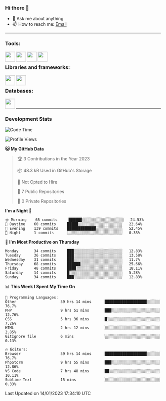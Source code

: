 ### Hi there 👋

- 💬 Ask me about anything
- 📫 How to reach me: [Email]

---

### Tools:
<img align='left' height="32" width="32" src="https://cdn.jsdelivr.net/npm/simple-icons@4.8.0/icons/phpstorm.svg" />
<img align='left' height="32" width="32" src="https://cdn.jsdelivr.net/npm/simple-icons@4.8.0/icons/sublimetext.svg" />
<img align='left' height="32" width="32" src="https://cdn.jsdelivr.net/npm/simple-icons@4.8.0/icons/laragon.svg" />
<img align='left' height="32" width="32" src="https://cdn.jsdelivr.net/npm/simple-icons@4.8.0/icons/xampp.svg" />
<br>

### Libraries and frameworks:
<img align='left' height="32" width="32" src="https://cdn.jsdelivr.net/npm/simple-icons@4.8.0/icons/laravel.svg" />
<img align='left' height="32" width="32" src="https://cdn.jsdelivr.net/npm/simple-icons@4.8.0/icons/jquery.svg" />
<br>

### Databases:
<img align='left' height="32" width="32" src="https://cdn.jsdelivr.net/npm/simple-icons@4.8.0/icons/mysql.svg" />
<br>

---
### Development Stats
<!--START_SECTION:waka-->
![Code Time](http://img.shields.io/badge/Code%20Time-749%20hrs%2044%20mins-blue)

![Profile Views](http://img.shields.io/badge/Profile%20Views-0-blue)

**🐱 My GitHub Data** 

> 🏆 3 Contributions in the Year 2023
 > 
> 📦 48.3 kB Used in GitHub's Storage 
 > 
> 🚫 Not Opted to Hire
 > 
> 📜 7 Public Repositories 
 > 
> 🔑 0 Private Repositories  
 > 
**I'm a Night 🦉** 

```text
🌞 Morning    65 commits     ██████░░░░░░░░░░░░░░░░░░░   24.53% 
🌆 Daytime    60 commits     █████░░░░░░░░░░░░░░░░░░░░   22.64% 
🌃 Evening    139 commits    █████████████░░░░░░░░░░░░   52.45% 
🌙 Night      1 commits      ░░░░░░░░░░░░░░░░░░░░░░░░░   0.38%

```
📅 **I'm Most Productive on Thursday** 

```text
Monday       34 commits     ███░░░░░░░░░░░░░░░░░░░░░░   12.83% 
Tuesday      36 commits     ███░░░░░░░░░░░░░░░░░░░░░░   13.58% 
Wednesday    31 commits     ███░░░░░░░░░░░░░░░░░░░░░░   11.7% 
Thursday     68 commits     ██████░░░░░░░░░░░░░░░░░░░   25.66% 
Friday       48 commits     ████░░░░░░░░░░░░░░░░░░░░░   18.11% 
Saturday     14 commits     █░░░░░░░░░░░░░░░░░░░░░░░░   5.28% 
Sunday       34 commits     ███░░░░░░░░░░░░░░░░░░░░░░   12.83%

```


📊 **This Week I Spent My Time On** 

```text
💬 Programming Languages: 
Other                    59 hrs 14 mins      ███████████████████░░░░░░   76.7% 
PHP                      9 hrs 51 mins       ███░░░░░░░░░░░░░░░░░░░░░░   12.76% 
CSS                      5 hrs 36 mins       █░░░░░░░░░░░░░░░░░░░░░░░░   7.26% 
HTML                     2 hrs 12 mins       ░░░░░░░░░░░░░░░░░░░░░░░░░   2.85% 
GitIgnore file           6 mins              ░░░░░░░░░░░░░░░░░░░░░░░░░   0.13%

🔥 Editors: 
Browser                  59 hrs 14 mins      ███████████████████░░░░░░   76.7% 
PhpStorm                 9 hrs 55 mins       ███░░░░░░░░░░░░░░░░░░░░░░   12.86% 
VS Code                  7 hrs 48 mins       ██░░░░░░░░░░░░░░░░░░░░░░░   10.11% 
Sublime Text             15 mins             ░░░░░░░░░░░░░░░░░░░░░░░░░   0.33%

```


 Last Updated on 14/01/2023 17:34:10 UTC
<!--END_SECTION:waka-->

[huyviet]: https://huyviet.vn/
[EMAIl]: https://mail.google.com/mail/u/0/?fs=1&tf=cm&source=mailto&to=huynguyenviet0110@gmail.com

